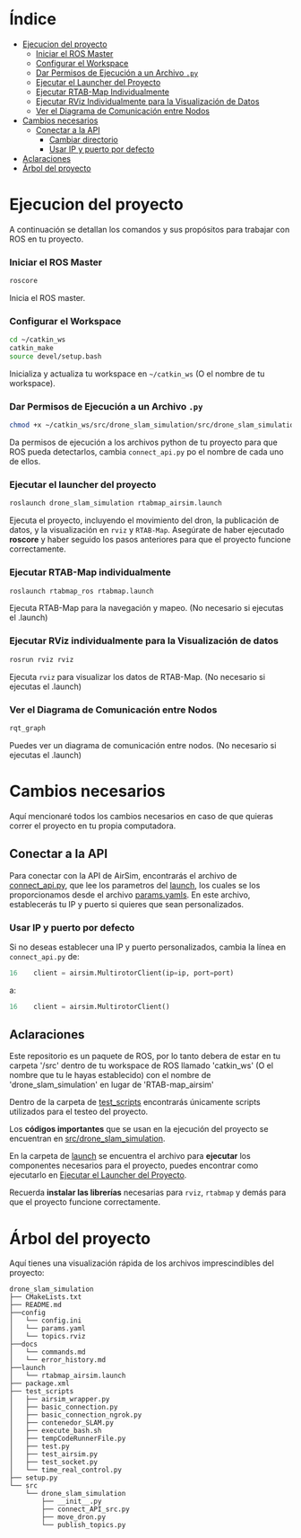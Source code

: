 
# Índice

* [Ejecucion del proyecto](#ejecucion-del-proyecto)
  * [Iniciar el ROS Master](#iniciar-el-ros-master)
  * [Configurar el Workspace](#configurar-el-workspace)
  * [Dar Permisos de Ejecución a un Archivo `.py`](#dar-permisos-de-ejecución-a-un-archivo-py)
  * [Ejecutar el Launcher del Proyecto](#ejecutar-el-launcher-del-proyecto)
  * [Ejecutar RTAB-Map Individualmente](#ejecutar-rtab-map-individualmente)
  * [Ejecutar RViz Individualmente para la Visualización de Datos](#ejecutar-rviz-individualmente-para-la-visualización-de-datos)
  * [Ver el Diagrama de Comunicación entre Nodos](#ver-el-diagrama-de-comunicación-entre-nodos)
* [Cambios necesarios](#cambios-necesarios)
  * [Conectar a la API](#conectar-a-la-api)
    * [Cambiar directorio](#cambiar-directorio)
    * [Usar IP y puerto por defecto](#usar-ip-y-puerto-por-defecto)
* [Aclaraciones](#aclaraciones)
* [Árbol del proyecto](#árbol-del-proyecto)

# Ejecucion del proyecto

A continuación se detallan los comandos y sus propósitos para trabajar con ROS en tu proyecto.

### Iniciar el ROS Master

```bash
roscore
```

Inicia el ROS master.

### Configurar el Workspace

```bash
cd ~/catkin_ws
catkin_make
source devel/setup.bash
```

Inicializa y actualiza tu workspace en `~/catkin_ws` (O el nombre de tu workspace).

### Dar Permisos de Ejecución a un Archivo `.py`

```bash
chmod +x ~/catkin_ws/src/drone_slam_simulation/src/drone_slam_simulation/connect_api.py
```

Da permisos de ejecución a los archivos python de tu proyecto para que ROS pueda detectarlos, cambia `connect_api.py` po el nombre de cada uno de ellos.

### Ejecutar el launcher del proyecto

```bash
roslaunch drone_slam_simulation rtabmap_airsim.launch
```

Ejecuta el proyecto, incluyendo el movimiento del dron, la publicación de datos, y la visualización en `rviz` y `RTAB-Map`. Asegúrate de haber ejecutado **roscore** y haber seguido los pasos anteriores para que el proyecto funcione correctamente.

### Ejecutar RTAB-Map individualmente

```bash
roslaunch rtabmap_ros rtabmap.launch
```

Ejecuta RTAB-Map para la navegación y mapeo. (No necesario si ejecutas el .launch)

### Ejecutar RViz individualmente para la Visualización de datos

```bash
rosrun rviz rviz
```

Ejecuta `rviz` para visualizar los datos de RTAB-Map. (No necesario si ejecutas el .launch)

### Ver el Diagrama de Comunicación entre Nodos

```bash
rqt_graph
```

Puedes ver un diagrama de comunicación entre nodos. (No necesario si ejecutas el .launch)

# Cambios necesarios

Aquí mencionaré todos los cambios necesarios en caso de que quieras correr el proyecto en tu propia computadora.

## Conectar a la API

Para conectar con la API de AirSim, encontrarás el archivo de [connect_api.py](https://github.com/Manuelo247/RTAB-map_airsim/blob/master/src/drone_slam_simulation/connect_api.py), que lee los parametros del [launch](https://github.com/Manuelo247/RTAB-map_airsim/blob/master/launch/rtabmap_airsim.launch), los cuales se los proporcionamos desde el archivo [params.yamls](https://github.com/Manuelo247/RTAB-map_airsim/blob/master/config/params.yaml). En este archivo, establecerás tu IP y puerto si quieres que sean personalizados.

### Usar IP y puerto por defecto

Si no deseas establecer una IP y puerto personalizados, cambia la línea en `connect_api.py` de:

```python
16    client = airsim.MultirotorClient(ip=ip, port=port)
```

a:

```python
16    client = airsim.MultirotorClient()
```

## Aclaraciones

Este repositorio es un paquete de ROS, por lo tanto debera de estar en tu carpeta '/src' dentro de tu workspace de ROS llamado 'catkin_ws' (O el nombre que tu le hayas establecido) con el nombre de 'drone_slam_simulation' en lugar de 'RTAB-map_airsim'

Dentro de la carpeta de [test_scripts](https://github.com/Manuelo247/RTAB-map_airsim/tree/master/test_scripts) encontrarás únicamente scripts utilizados para el testeo del proyecto.

Los **códigos importantes** que se usan en la ejecución del proyecto se encuentran en [src/drone_slam_simulation](https://github.com/Manuelo247/RTAB-map_airsim/tree/master/src/drone_slam_simulation).

En la carpeta de [launch](https://github.com/Manuelo247/RTAB-map_airsim/tree/master/launch) se encuentra el archivo para **ejecutar** los componentes necesarios para el proyecto, puedes encontrar como ejecutarlo en [Ejecutar el Launcher del Proyecto](#ejecutar-el-launcher-del-proyecto).

Recuerda **instalar las librerías** necesarias para `rviz`, `rtabmap` y demás para que el proyecto funcione correctamente.

# Árbol del proyecto

Aquí tienes una visualización rápida de los archivos imprescindibles del proyecto:

```
drone_slam_simulation
├── CMakeLists.txt
├── README.md
├──config
│   └── config.ini
│   └── params.yaml
│   └── topics.rviz
├──docs
│   └── commands.md
│   └── error_history.md
├──launch
│   └── rtabmap_airsim.launch
├── package.xml
├── test_scripts
│   ├── airsim_wrapper.py
│   ├── basic_connection.py
│   ├── basic_connection_ngrok.py
│   ├── contenedor_SLAM.py
│   ├── execute_bash.sh
│   ├── tempCodeRunnerFile.py
│   ├── test.py
│   ├── test_airsim.py
│   ├── test_socket.py
│   └── time_real_control.py
├── setup.py
└── src
    └── drone_slam_simulation
        ├── __init__.py
        ├── connect_API_src.py
        ├── move_dron.py
        └── publish_topics.py
```
